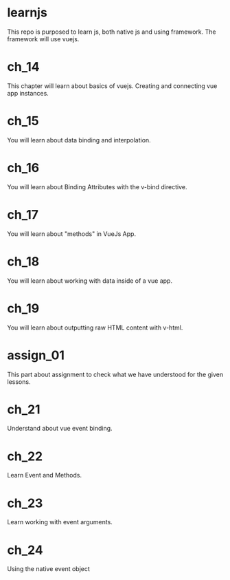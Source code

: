 # learnjs
This repo is purposed to learn js, both native js and using framework. The framework will use vuejs.

# ch_14
This chapter will learn about basics of vuejs. Creating and connecting vue app instances.

# ch_15
You will learn about data binding and interpolation.

# ch_16
You will learn about Binding Attributes with the v-bind directive.

# ch_17
You will learn about "methods" in VueJs App.

# ch_18
You will learn about working with data inside of a vue app.

# ch_19
You will learn about outputting raw HTML content with v-html.

# assign_01
This part about assignment to check what we have understood for the given lessons.

# ch_21
Understand about vue event binding.

# ch_22
Learn Event and Methods.

# ch_23
Learn working with event arguments.

# ch_24
Using the native event object